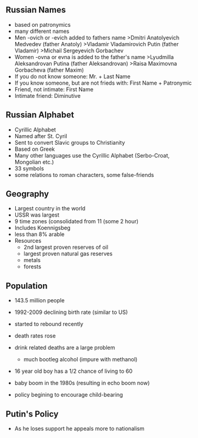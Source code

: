 Russian Names
-------------

-   based on patronymics
-   many different names
-   Men -ovich or -evich added to fathers name \>Dmitri Anatolyevich
    Medvedev (father Anatoly) \>Vladamir Vladamirovich Putin (father
    Vladamir) \>Michail Sergeyevich Gorbachev
-   Women -ovna or evna is added to the father's name \>Lyudmilla
    Aleksandrovan Putina (father Aleksandrovan) \>Raisa Maximovna
    Gorbacheva (father Maxim)
-   If you do not know someone: Mr. + Last Name
-   If you know someone, but are not frieds with: First Name +
    Patronymic
-   Friend, not intimate: First Name
-   Intimate friend: Diminutive

Russian Alphabet
----------------

-   Cyrillic Alphabet
-   Named after St. Cyril
-   Sent to convert Slavic groups to Christianity
-   Based on Greek
-   Many other languages use the Cyrillic Alphabet (Serbo-Croat,
    Mongolian etc.)
-   33 symbols
-   some relations to roman characters, some false-friends

Geography
---------

-   Largest country in the world
-   USSR was largest
-   9 time zones (consolidated from 11 (some 2 hour)
-   Includes Koennigsbeg
-   less than 8% arable
-   Resources
    -   2nd largest proven reserves of oil
    -   largest proven natural gas reserves
    -   metals
    -   forests

Population
----------

-   143.5 million people
-   1992-2009 declining birth rate (similar to US)
-   started to rebound recently
-   death rates rose
-   drink related deaths are a large problem
    -   much bootleg alcohol (impure with methanol)

-   16 year old boy has a 1/2 chance of living to 60
-   baby boom in the 1980s (resulting in echo boom now)
-   policy begining to encourage child-bearing

Putin's Policy
--------------

-   As he loses support he appeals more to nationalism

